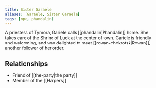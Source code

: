 ```yaml
---
title: Sister Garaele
aliases: [Garaele, Sister Garaele]
tags: [npc, phandalin]
---
```

A priestess of Tymora, Gariele calls [[phandalin|Phandalin]] home. She takes care of the Shrine of Luck at the center of town. Gariele is friendly and welcoming, and was delighted to meet [[rowan-chokrotsk|Rowan]], another follower of her order.

## Relationships
- Friend of [[the-party|the party]]
- Member of the [[Harpers]]
